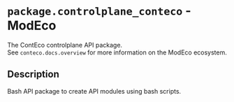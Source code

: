 # `package.controlplane_conteco` - ModEco

The ContEco controlplane API package.  
See `conteco.docs.overview` for more information on the ModEco ecosystem.

## Description

Bash API package to create API modules using bash scripts.
